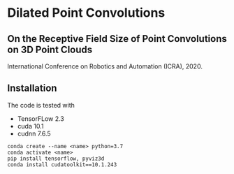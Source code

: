 # Dilated Point Convolutions
## On the Receptive Field Size of Point Convolutions on 3D Point Clouds

International Conference on Robotics and Automation (ICRA), 2020.

## Installation

The code is tested with
* TensorFLow 2.3
* cuda 10.1
* cudnn 7.6.5


```
conda create --name <name> python=3.7
conda activate <name>
pip install tensorflow, pyviz3d
conda install cudatoolkit==10.1.243
```
